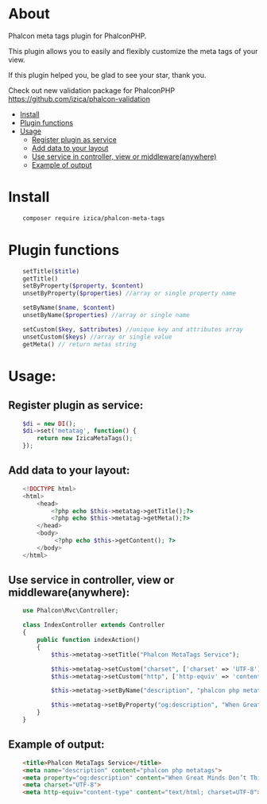 # About
Phalcon meta tags plugin for PhalconPHP.

This plugin allows you to easily and flexibly customize the meta tags of your view.

If this plugin helped you, be glad to see your star, thank you.

Check out new validation package for PhalconPHP
https://github.com/izica/phalcon-validation

* [Install](#Install)
* [Plugin functions](#Plugin-functions)
* [Usage](#Usage)
    * [Register plugin as service](#Register-plugin-as-service)
    * [Add data to your layout](#Add-data-to-your-layout)
    * [Use service in controller, view or middleware(anywhere)](#use-service-in-controller-view-or-middlewareanywhere)
    * [Example of output](#Example-of-output)

# Install
```bash
    composer require izica/phalcon-meta-tags
```

# Plugin functions

```php
    setTitle($title)
    getTitle()
    setByProperty($property, $content)
    unsetByProperty($properties) //array or single property name

    setByName($name, $content)
    unsetByName($properties) //array or single name

    setCustom($key, $attributes) //unique key and attributes array
    unsetCustom($keys) //array or single value
    getMeta() // return metas string
```

# Usage:
## Register plugin as service:
```php
    $di = new DI();
    $di->set('metatag', function() {
    	return new IzicaMetaTags();
    });
```

## Add data to your layout:
```php
    <!DOCTYPE html>
    <html>
        <head>
            <?php echo $this->metatag->getTitle();?>
            <?php echo $this->metatag->getMeta();?>
        </head>
        <body>
             <?php echo $this->getContent(); ?>
        </body>
    </html>
```

## Use service in controller, view or middleware(anywhere):
```php
    use Phalcon\Mvc\Controller;

    class IndexController extends Controller
    {
        public function indexAction()
        {
            $this->metatag->setTitle("Phalcon MetaTags Service");

            $this->metatag->setCustom("charset", ['charset' => 'UTF-8']);
            $this->metatag->setCustom("http", ['http-equiv' => 'content-type', 'content' => 'text/html; charset=UTF-8']);

            $this->metatag->setByName("description", "phalcon php metatags");

            $this->metatag->setByProperty("og:description", "When Great Minds Don’t Think Alike");
        }
    }
```


## Example of output:
```html
    <title>Phalcon MetaTags Service</title>        
    <meta name="description" content="phalcon php metatags">
    <meta property="og:description" content="When Great Minds Don’t Think Alike">
    <meta charset="UTF-8">
    <meta http-equiv="content-type" content="text/html; charset=UTF-8">  
```

